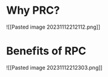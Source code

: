 # Why PRC?
![[Pasted image 20231112212112.png]]
# Benefits of RPC
![[Pasted image 20231112212303.png]]
